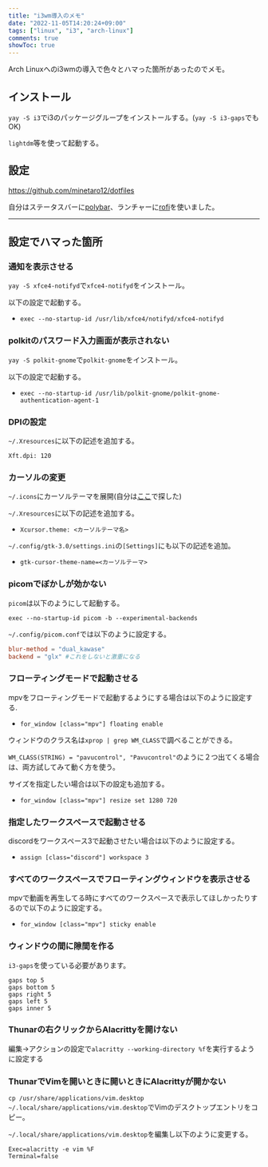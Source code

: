 ```yaml
---
title: "i3wm導入のメモ"
date: "2022-11-05T14:20:24+09:00"
tags: ["linux", "i3", "arch-linux"]
comments: true
showToc: true
---
```

Arch Linuxへのi3wmの導入で色々とハマった箇所があったのでメモ。

## インストール

`yay -S i3`でi3のパッケージグループをインストールする。(`yay -S i3-gaps`でもOK)

`lightdm`等を使って起動する。

## 設定

https://github.com/minetaro12/dotfiles

自分はステータスバーに[polybar](https://github.com/polybar/polybar)、ランチャーに[rofi](https://github.com/davatorium/rofi)を使いました。

---

## 設定でハマった箇所

### 通知を表示させる

`yay -S xfce4-notifyd`で`xfce4-notifyd`をインストール。

以下の設定で起動する。

- `exec --no-startup-id /usr/lib/xfce4/notifyd/xfce4-notifyd`

### polkitのパスワード入力画面が表示されない

`yay -S polkit-gnome`で`polkit-gnome`をインストール。

以下の設定で起動する。

- `exec --no-startup-id /usr/lib/polkit-gnome/polkit-gnome-authentication-agent-1`

### DPIの設定

`~/.Xresources`に以下の記述を追加する。

`Xft.dpi: 120`

### カーソルの変更

`~/.icons`にカーソルテーマを展開(自分は[ここ](https://www.pling.com/browse?cat=107)で探した)

`~/.Xresources`に以下の記述を追加する。

- `Xcursor.theme: <カーソルテーマ名>`

`~/.config/gtk-3.0/settings.ini`の`[Settings]`にも以下の記述を追加。

- `gtk-cursor-theme-name=<カーソルテーマ>`

### picomでぼかしが効かない

`picom`は以下のようにして起動する。

`exec --no-startup-id picom -b --experimental-backends`

`~/.config/picom.conf`では以下のように設定する。

```picom.conf
blur-method = "dual_kawase"
backend = "glx" #これをしないと激重になる
```

### フローティングモードで起動させる

mpvをフローティングモードで起動するようにする場合は以下のように設定する.

- `for_window [class="mpv"] floating enable`

ウィンドウのクラス名は`xprop | grep WM_CLASS`で調べることができる。

`WM_CLASS(STRING) = "pavucontrol", "Pavucontrol"`のように２つ出てくる場合は、両方試してみて動く方を使う。

サイズを指定したい場合は以下の設定も追加する。

- `for_window [class="mpv"] resize set 1280 720`

### 指定したワークスペースで起動させる

discordをワークスペース3で起動させたい場合は以下のように設定する。

- `assign [class="discord"] workspace 3`

### すべてのワークスペースでフローティングウィンドウを表示させる

mpvで動画を再生してる時にすべてのワークスペースで表示してほしかったりするので以下のように設定する。

- `for_window [class="mpv"] sticky enable`

### ウィンドウの間に隙間を作る

`i3-gaps`を使っている必要があります。

```
gaps top 5
gaps bottom 5
gaps right 5
gaps left 5
gaps inner 5
```

### Thunarの右クリックからAlacrittyを開けない

編集→アクションの設定で`alacritty --working-directory %f`を実行するように設定する

### ThunarでVimを開いときに開いときにAlacrittyが開かない

`cp /usr/share/applications/vim.desktop ~/.local/share/applications/vim.desktop`でVimのデスクトップエントリをコピー。

`~/.local/share/applications/vim.desktop`を編集し以下のように変更する。

```vim.desktop
Exec=alacritty -e vim %F
Terminal=false
```